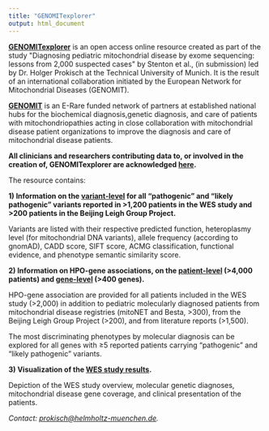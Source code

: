 ```yaml
---
title: "GENOMITexplorer"
output: html_document
---
```


**<a href="https://prokischlab.github.io/GENOMITexplorer/readme.html" target="_blank">GENOMITexplorer</a>** is an open access online resource created as part of the study "Diagnosing pediatric mitochondrial disease by exome sequencing: lessons from 2,000 suspected cases" by Stenton et al., (in submission) led by Dr. Holger Prokisch at the Technical University of Munich. It is the result of an international collaboration initiated by the European Network for Mitochondrial Diseases (GENOMIT).

**<a href="https://genomit.eu" target="_blank">GENOMIT</a>** is an E-Rare funded network of partners at established national hubs for the biochemical diagnosis,genetic diagnosis, and care of patients with mitochondriopathies acting in close collaboration with mitochondrial disease patient organizations to improve the diagnosis and care of mitochondrial disease patients.

**All clinicians and researchers contributing data to, or involved in the creation of, GENOMITexplorer are acknowledged <a href="https://prokischlab.github.io/GENOMITexplorer/#Scripts_all_contributors_contributors.html" target="_blank">here</a>.**

The resource contains:

**1) Information on the <a href="https://prokischlab.github.io/GENOMITexplorer/#Scripts_genetic_variants_disease_causing_variants.html" target="_blank">variant-level</a> for all “pathogenic” and “likely pathogenic” variants reported in >1,200 patients in the WES study and >200 patients in the Beijing Leigh Group Project.**

Variants are listed with their respective predicted function, heteroplasmy level (for mitochondrial DNA variants), allele frequency (according to gnomAD), CADD score, SIFT score, ACMG classification, functional evidence, and phenotype semantic similarity score.

**2) Information on HPO-gene associations, on the <a href="https://prokischlab.github.io/GENOMITexplorer/#Scripts_HPO_associations_patient_level_patient_level.html" target="_blank">patient-level</a> (>4,000 patients) and <a href="https://prokischlab.github.io/GENOMITexplorer/#Scripts_HPO_associations_gene_level_all_genes_summary.html" target="_blank">gene-level</a> (>400 genes).**

HPO-gene association are provided for all patients included in the WES study (>2,000) in addition to pediatric molecularly diagnosed patients from mitochondrial disease registries (mitoNET and Besta, >300), from the Beijing Leigh Group Project (>200), and from literature reports (>1,500).

The most discriminating phenotypes by molecular diagnosis can be explored for all genes with ≥5 reported patients carrying “pathogenic” and “likely pathogenic” variants.

**3) Visualization of the <a href="https://prokischlab.github.io/GENOMITexplorer/#Scripts_WES_study_study_overview.html" target="_blank">WES study results</a>.**

Depiction of the WES study overview, molecular genetic diagnoses, mitochondrial disease gene coverage, and clinical presentation of the patients.

_Contact: prokisch@helmholtz-muenchen.de._


